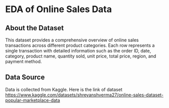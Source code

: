 # EDA of Online Sales Data

## About the Dataset
This dataset provides a comprehensive overview of online sales transactions across different product categories. Each row represents a single transaction with detailed information such as the order ID, date, category, product name, quantity sold, unit price, total price, region, and payment method.

## Data Source
Data is collected from Kaggle. Here is the link of dataset https://www.kaggle.com/datasets/shreyanshverma27/online-sales-dataset-popular-marketplace-data

